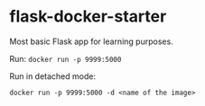 # flask-docker-starter

Most basic Flask app for learning purposes.

Run:
`docker run -p 9999:5000` <name of the image>

Run in detached mode:

`docker run -p 9999:5000 -d <name of the image>`
